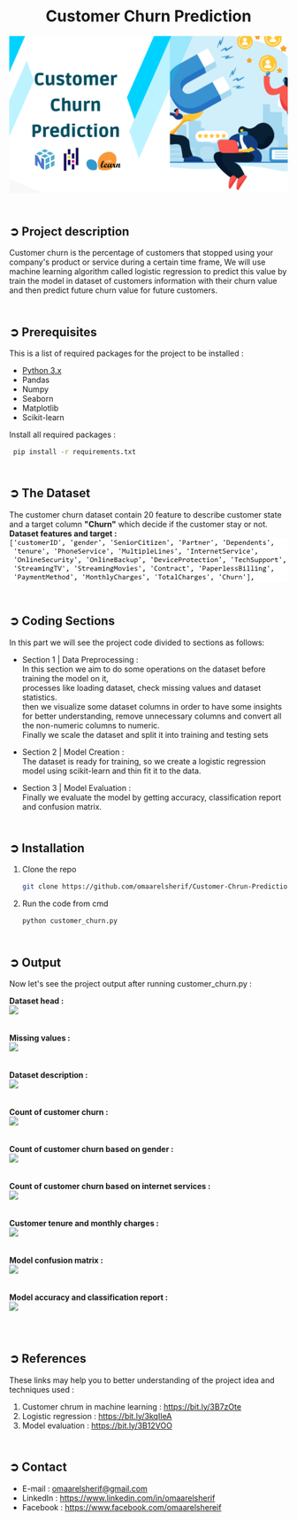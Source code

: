 <!-- PROJECT TITLE -->
**<h1 align="center">Customer Churn Prediction</h1>**

<!-- LOGO -->
<p align="center">
  <img src="Images/customer_chrun_header.png"/>
</p>

<!-- PROJECT DESCRIPTION -->
## <br>**➲ Project description**
Customer churn is the percentage of customers that stopped using your company's product
or service during a certain time frame, We will use machine learning algorithm called logistic regression to predict this value by train the model in dataset of customers information with their churn value and then predict future churn value for future customers.

<!-- PREREQUISTIES -->
## <br>**➲ Prerequisites**
This is a list of required packages for the project to be installed :
* <a href="https://www.python.org/downloads/" target="_blank">Python 3.x</a>
* Pandas 
* Numpy
* Seaborn
* Matplotlib
* Scikit-learn

Install all required packages :
 ```sh
  pip install -r requirements.txt
  ```

<!-- THE DATASET -->
## <br>**➲ The Dataset**
The customer churn dataset contain 20 feature to describe customer state<br>
and a target column **"Churn"** which decide if the customer stay or not.
<br>**Dataset features and target :**
![](Images/dataset_columns.png)

<!-- CODING SECTIONS -->
## <br>**➲ Coding Sections**
In this part we will see the project code divided to sections as follows:
<br>

- Section 1 | Data Preprocessing :<br>
In this section we aim to do some operations on the dataset before training the model on it,
<br>processes like loading dataset, check missing values and dataset statistics.
<br>then we visualize some dataset columns in order to have some insights for better understanding, remove unnecessary columns and convert all the non-numeric columns to numeric.
<br>Finally we scale the dataset and split it into training and testing sets<br>

- Section 2 | Model Creation :<br>
The dataset is ready for training, so we create a logistic regression model using scikit-learn and thin fit it to the data.<br>

- Section 3 | Model Evaluation :<br>
Finally we evaluate the model by getting accuracy, classification report and confusion matrix.

<!-- INSTALLATION -->
## <br>**➲ Installation**
1. Clone the repo
   ```sh
   git clone https://github.com/omaarelsherif/Customer-Chrun-Prediction-Using-Machine-Learning.git
   ```
2. Run the code from cmd
   ```sh
   python customer_churn.py

<!-- OUTPUT -->
## <br>**➲ Output**
Now let's see the project output after running customer_churn.py :

**Dataset head :**<br>
![](/Images/Output_1_Dataset_Head.png)<br><br>

**Missing values :**<br>
![](/Images/Output_2_Missing_Values.png)<br><br>

**Dataset description :**<br>
![](/Images/Output_3_Dataset_Description.png)<br><br>

**Count of customer churn :**<br>
![](/Images/Output_4_Count_Customer_Churn.png)<br><br>

**Count of customer churn based on gender :**<br>
![](/Images/Output_5_Churn_Gender.png)<br><br>

**Count of customer churn based on internet services :**<br>
![](/Images/Output_6_Churn_Internet.png)<br><br>

**Customer tenure and monthly charges :**<br>
![](/Images/Output_7_tenure_MonthlyCharges.png)<br><br>

**Model confusion matrix :**<br>
![](/Images/Output_8_Confusion_Matrix.png)<br><br>

**Model accuracy and classification report :**<br>
![](/Images/Output_9_Acc_Classification_Report.png)<br><br>

<!-- REFERENCES -->
## <br>**➲ References**
These links may help you to better understanding of the project idea and techniques used :
1. Customer chrum in machine learning : https://bit.ly/3B7zOte
2. Logistic regression : https://bit.ly/3kqIIeA
3. Model evaluation : https://bit.ly/3B12VOO

<!-- CONTACT -->
## <br>**➲ Contact**
- E-mail   : [omaarelsherif@gmail.com](mailto:omaarelsherif@gmail.com)
- LinkedIn : https://www.linkedin.com/in/omaarelsherif
- Facebook : https://www.facebook.com/omaarelshereif
